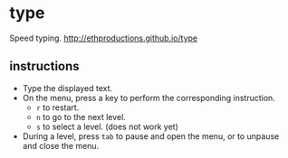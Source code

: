 # type
Speed typing. http://ethproductions.github.io/type

## instructions
- Type the displayed text.
- On the menu, press a key to perform the corresponding instruction.
  - `r` to restart.
  - `n` to go to the next level.
  - `s` to select a level. (does not work yet)
- During a level, press `tab` to pause and open the menu, or to unpause and close the menu.
